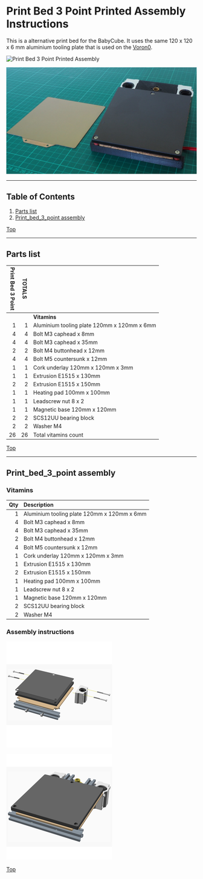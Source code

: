 <a name="TOP"></a>

# Print Bed 3 Point Printed Assembly Instructions

This is a alternative print bed for the BabyCube. It uses the same 120 x 120 x 6 mm aluminium tooling plate that is used on the
[Voron0](https://vorondesign.com/voron0).

![Print Bed 3 Point Printed Assembly](assemblies/Print_bed_3_point_printed_assembled.png)

![printbed120](../pictures/printbed120_1000.jpg)

<span></span>

---

## Table of Contents

1. [Parts list](#Parts_list)
1. [Print_bed_3_point assembly](#Print_bed_3_point_assembly)

<span></span>
[Top](#TOP)

---
<a name="Parts_list"></a>

## Parts list

| <span style="writing-mode: vertical-rl; text-orientation: mixed;">Print Bed 3 Point</span> | <span style="writing-mode: vertical-rl; text-orientation: mixed;">TOTALS</span> |  |
|-----:|------:|:-------------|
|      |       | **Vitamins** |
|   1  |    1  |  Aluminium tooling plate 120mm x 120mm x 6mm |
|   4  |    4  |  Bolt M3 caphead x  8mm |
|   4  |    4  |  Bolt M3 caphead x 35mm |
|   2  |    2  |  Bolt M4 buttonhead x 12mm |
|   4  |    4  |  Bolt M5 countersunk x 12mm |
|   1  |    1  |  Cork underlay 120mm x 120mm x 3mm |
|   1  |    1  |  Extrusion E1515 x 130mm |
|   2  |    2  |  Extrusion E1515 x 150mm |
|   1  |    1  |  Heating pad 100mm x 100mm |
|   1  |    1  |  Leadscrew nut 8 x 2 |
|   1  |    1  |  Magnetic base 120mm x 120mm |
|   2  |    2  |  SCS12UU bearing block |
|   2  |    2  |  Washer M4 |
|  26  |   26  | Total vitamins count |

<span></span>
[Top](#TOP)

---
<a name="Print_bed_3_point_assembly"></a>

## Print_bed_3_point assembly

### Vitamins

| Qty | Description |
|----:|:------------|
|   1 | Aluminium tooling plate 120mm x 120mm x 6mm |
|   4 | Bolt M3 caphead x  8mm |
|   4 | Bolt M3 caphead x 35mm |
|   2 | Bolt M4 buttonhead x 12mm |
|   4 | Bolt M5 countersunk x 12mm |
|   1 | Cork underlay 120mm x 120mm x 3mm |
|   1 | Extrusion E1515 x 130mm |
|   2 | Extrusion E1515 x 150mm |
|   1 | Heating pad 100mm x 100mm |
|   1 | Leadscrew nut 8 x 2 |
|   1 | Magnetic base 120mm x 120mm |
|   2 | SCS12UU bearing block |
|   2 | Washer M4 |

### Assembly instructions

![Print_bed_3_point_assembly](assemblies/Print_bed_3_point_assembly_tn.png)

![Print_bed_3_point_assembled](assemblies/Print_bed_3_point_assembled_tn.png)

<span></span>
[Top](#TOP)
